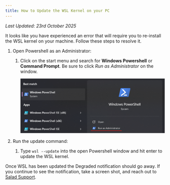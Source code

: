 ```yaml
---
title: How to Update the WSL Kernel on your PC
---
```


_Last Updated: 23rd October 2025_

It looks like you have experienced an error that will require you to re-install the WSL kernel on your machine. Follow
these steps to resolve it.

1. Open Powershell as an Administrator:
   1. Click on the start menu and search for **Windows Powershell** or **Command Prompt**. Be sure to click _Run as
      Administrator_ on the window.

      ![Screenshow of Windows search opening Windows Powershell as admin](../../../../content/images/guides/your-pc/how-to-update-the-wsl-kernel-on-your-pc-1.png)

2. Run the update command:
   1. Type `wsl --update` into the open Powershell window and hit enter to update the WSL kernel.

Once WSL has been updated the Degraded notification should go away. If you continue to see the notification, take a
screen shot, and reach out to [Salad Support](/docs/guides/your-pc/216-how-to-create-a-support-ticket).

